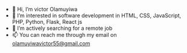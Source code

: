 - 👋 Hi, I’m victor Olamuyiwa 
- 👀 I’m interested in software development in HTML, CSS, JavaScript, PHP, Python, Flask, React js
- 💞️ I’m actively searching for a remote job
- 📫 You can reach me through my email on olamuyiwavictor55@gmail.com

<!---
vickybanti/vickybanti is a ✨ special ✨ repository because its `README.md` (this file) appears on your GitHub profile.
You can click the Preview link to take a look at your changes.
--->
